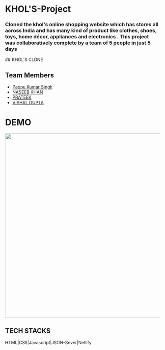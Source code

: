 # KHOL'S-Project
<h3>Cloned the khol's online shopping website which has stores all across India and has many kind of product like clothes, shoes, toys, home décor, appliances and electronics . This project was collaboratively complete by a team of 5 people in just 5 days</h3>
## KHOL'S CLONE

## Team Members
- [Pappu Kumar Singh](https://github.com/pappukrs)
- [NASEEB KHAN](https://github.com/naseeb-shah/)
- [PRATEEK](https://github.com/Pratikm05)
- [VISHAL GUPTA](https://github.com/)

<h1>DEMO</h1>
<img width='600px' src='https://github.com/pk393256/Masai-Khol-Project/blob/main/khol.gif'/>

## TECH STACKS
HTML|CSS|Javascript|JSON-Sever|Netlify
